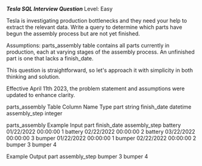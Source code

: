 ***Tesla SQL Interview Question***
Level: Easy

Tesla is investigating production bottlenecks and they need your help to extract the relevant data. Write a query to determine which parts have begun the assembly process 
but are not yet finished.

Assumptions:
parts_assembly table contains all parts currently in production, each at varying stages of the assembly process.
An unfinished part is one that lacks a finish_date.

This question is straightforward, so let's approach it with simplicity in both thinking and solution.

Effective April 11th 2023, the problem statement and assumptions were updated to enhance clarity.

parts_assembly Table
Column Name	       Type
part	               string
finish_date	       datetime
assembly_step	       integer

parts_assembly Example Input
part	           finish_date	         assembly_step
battery	         01/22/2022 00:00:00	       1
battery	         02/22/2022 00:00:00	       2
battery	         03/22/2022 00:00:00	       3
bumper	         01/22/2022 00:00:00	       1
bumper	         02/22/2022 00:00:00	       2
bumper		                              3
bumper		                              4

Example Output
part	                 assembly_step
bumper	                     3
bumper	                     4

